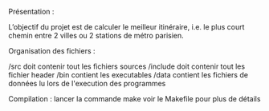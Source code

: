 Présentation :

L’objectif du projet est de calculer le meilleur
itinéraire, i.e. le plus court chemin entre 2 villes ou
2 stations de métro parisien.

Organisation des fichiers :

  /src doit contenir tout les fichiers sources
  /include doit contenir tout les fichier header
  /bin contient les executables
  /data contient les fichiers de données lu lors de l'execution des programmes

Compilation :
  lancer la commande make
  voir le Makefile pour plus de détails
